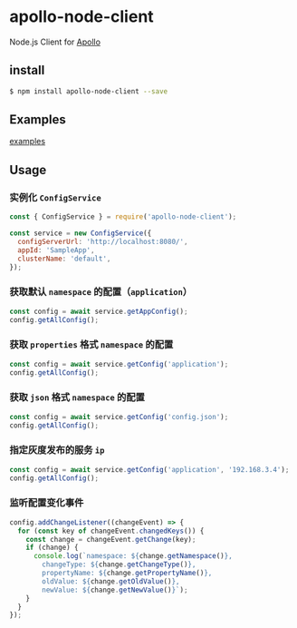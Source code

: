 # apollo-node-client
Node.js Client for [Apollo](https://github.com/ctripcorp/apollo)

## install
```bash
$ npm install apollo-node-client --save
```

## Examples
[examples](https://github.com/zhangxh1023/apollo-node-client/tree/master/examples)

## Usage

### 实例化 `ConfigService`

```javascript
const { ConfigService } = require('apollo-node-client');

const service = new ConfigService({
  configServerUrl: 'http://localhost:8080/',
  appId: 'SampleApp',
  clusterName: 'default',
});
```

### 获取默认 `namespace` 的配置（`application`）
```javascript
const config = await service.getAppConfig();
config.getAllConfig();
```

### 获取 `properties` 格式 `namespace` 的配置
```javascript
const config = await service.getConfig('application');
config.getAllConfig();
```

### 获取 `json` 格式 `namespace` 的配置
```javascript
const config = await service.getConfig('config.json');
config.getAllConfig();
```

### 指定灰度发布的服务 `ip`
```javascript
const config = await service.getConfig('application', '192.168.3.4');
config.getAllConfig();
```

### 监听配置变化事件
```javascript
config.addChangeListener((changeEvent) => {
  for (const key of changeEvent.changedKeys()) {
    const change = changeEvent.getChange(key);
    if (change) {
      console.log(`namespace: ${change.getNamespace()},
        changeType: ${change.getChangeType()},
        propertyName: ${change.getPropertyName()},
        oldValue: ${change.getOldValue()},
        newValue: ${change.getNewValue()}`);
    }
  }
});
```
